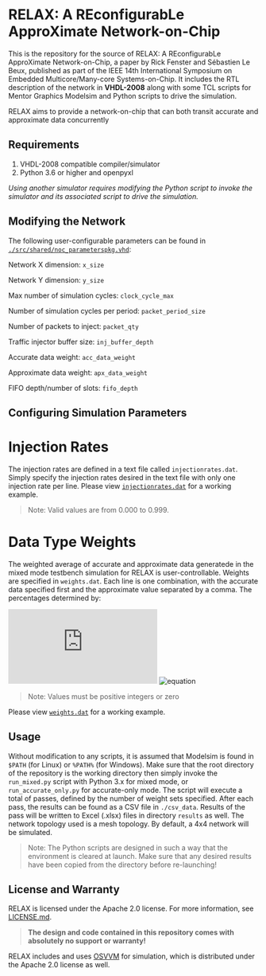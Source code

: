 # RELAX: A REconfigurabLe ApproXimate Network-on-Chip
This is the repository for the source of RELAX: A REconfigurabLe ApproXimate Network-on-Chip, a paper by Rick Fenster and Sébastien Le Beux, published as part of the IEEE 14th International Symposium on Embedded Multicore/Many-core Systems-on-Chip. It includes the RTL description of the network in **VHDL-2008** along with some TCL scripts for Mentor Graphics Modelsim and Python scripts to drive the simulation. 

RELAX aims to provide a network-on-chip that can both transit accurate and approximate data concurrently 
## Requirements

1. VHDL-2008 compatible compiler/simulator
2. Python 3.6 or higher and openpyxl

*Using another simulator requires modifying the Python script to invoke the simulator and its associated script to drive the simulation.*
## Modifying the Network
The following user-configurable parameters can be found in [`./src/shared/noc_parameterspkg.vhd`](https://github.com/rf3nster/relax-noc/blob/main/src/shared/noc_parameterspkg.vhd):

Network X dimension: `x_size`

Network Y dimension: `y_size`

Max number of simulation cycles: `clock_cycle_max`

Number of simulation cycles per period: `packet_period_size`

Number of packets to inject: `packet_qty`

Traffic injector buffer size: `inj_buffer_depth`

Accurate data weight: `acc_data_weight`

Approximate data weight: `apx_data_weight`

FIFO depth/number of slots: `fifo_depth`

## Configuring Simulation Parameters
# Injection Rates
The injection rates are defined in a text file called `injectionrates.dat`. Simply specify the injection rates desired in the text file with only one injection rate per line. Please view [`injectionrates.dat`](https://github.com/rf3nster/relax-noc/blob/main/injectionrates.dat) for a working example.
> Note: Valid values are from 0.000 to 0.999. 

# Data Type Weights
The weighted average of accurate and approximate data generatede in the mixed mode testbench simulation for RELAX is user-controllable. Weights are specified in `weights.dat`. Each line is one combination, with the accurate data specified first and the approximate value separated by a comma.
The percentages determined by:

![ equation](http://www.sciweavers.org/tex2img.php?eq=%5Ctext%7Bapx%7D%20%3D%20%5Cfrac%7Bapx%7D%7Bapx%20%2B%20acc%7D&bc=White&fc=Black&im=jpg&fs=12&ff=modern&edit=0 )
![equation](http://www.sciweavers.org/tex2img.php?eq=%5Ctext%7Bacc%7D%20%3D%20%5Cfrac%7Bacc%7D%7Bapx%20%2B%20acc%7D&bc=White&fc=Black&im=jpg&fs=12&ff=modern&edit=0")
> Note: Values must be positive integers or zero

Please view [`weights.dat`](https://github.com/rf3nster/relax-noc/blob/main/weights.dat) for a working example.


## Usage
Without modification to any scripts, it is assumed that Modelsim is found in `$PATH` (for Linux) or `%PATH%` (for Windows). Make sure that the root directory of the repository is the working directory then simply invoke the `run_mixed.py` script with Python 3.x for mixed mode, or `run_accurate_only.py` for accurate-only mode. The script will execute a total of passes, defined by the number of weight sets specified. After each pass, the results can be found as a CSV file in `./csv_data`. Results of the pass will be written to Excel (.xlsx) files in directory `results` as well. The network topology used is a mesh topology. By default, a 4x4 network will be simulated.

> Note: The Python scripts are designed in such a way that the environment is cleared at launch. Make sure that any desired results have been copied from the directory before re-launching!

## License and Warranty

RELAX is licensed under the Apache 2.0 license. For more information, see [LICENSE.md](https://github.com/rf3nster/relax-noc/blob/main/LICENSE.md). 

>**The design and code contained in this repository comes with absolutely no support or warranty!**

RELAX includes and uses [OSVVM](https://github.com/OSVVM/OSVVM) for simulation, which is distributed under the Apache 2.0 license as well.
